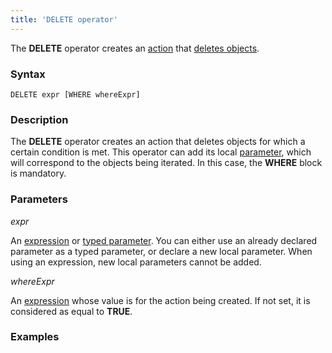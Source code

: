 ```yaml
---
title: 'DELETE operator'
---
```


The **DELETE** operator creates an [action](Actions.md) that [deletes objects](Class_change_CHANGECLASS_DELETE.md).

### Syntax

    DELETE expr [WHERE whereExpr]

### Description

The **DELETE** operator creates an action that deletes objects for which a certain condition is met. This operator can add its local [parameter](Actions.md), which will correspond to the objects being iterated. In this case, the **WHERE** block is mandatory. 

### Parameters

*expr*

An [expression](Expression.md) or [typed parameter](IDs_1573053.html#IDs-paramid). You can either use an already declared parameter as a typed parameter, or declare a new local parameter. When using an expression, new local parameters cannot be added.

*whereExpr*

An [expression](Expression.md) whose value is for the action being created. If not set, it is considered as equal to **TRUE**.

### Examples



  
